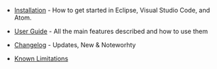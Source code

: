 * [Installation](https://github.com/spring-projects/sts4/wiki/Installation) - How to get started in Eclipse, Visual Studio Code, and Atom.

* [User Guide](https://github.com/spring-projects/sts4/wiki/User-Guide) - All the main features described and how to use them

* [Changelog](https://github.com/spring-projects/sts4/wiki/Changelog) - Updates, New & Noteworhty

* [Known Limitations](https://github.com/spring-projects/sts4/wiki/Known-Limitations)

